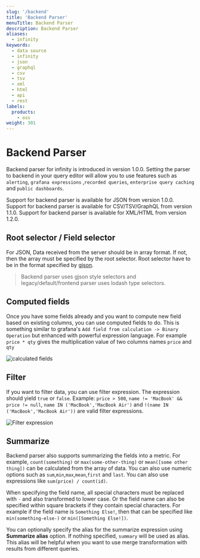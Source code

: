 ```yaml
---
slug: '/backend'
title: 'Backend Parser'
menuTitle: Backend Parser
description: Backend Parser
aliases:
  - infinity
keywords:
  - data source
  - infinity
  - json
  - graphql
  - csv
  - tsv
  - xml
  - html
  - api
  - rest
labels:
  products:
    - oss
weight: 301
---
```


# Backend Parser

Backend parser for infinity is introduced in version 1.0.0. Setting the parser to backend in your query editor will allow you to use features such as `alerting`, `grafana expressions` ,`recorded queries`, `enterprise query caching` and `public dashboards`.

Support for backend parser is available for JSON from version 1.0.0.
Support for backend parser is available for CSV/TSV/GraphQL from version 1.1.0.
Support for backend parser is available for XML/HTML from version 1.2.0.

## Root selector / Field selector

For JSON, Data received from the server should be in array format. If not, then the array must be specified by the root selector. Root selector have to be in the format specified by [gjson](https://github.com/tidwall/gjson#path-syntax).

> Backend parser uses gjson style selectors and legacy/default/frontend parser uses lodash type selectors.

## Computed fields

Once you have some fields already and you want to compute new field based on existing columns, you can use computed fields to do. This is something similar to grafana's `Add field from calculation -> Binary Operation` but enhanced with powerful expression language. For example `price * qty` gives the multiplication value of two columns names `price` and `qty`

![calculated fields](https://user-images.githubusercontent.com/153843/196197153-306bbf2a-bc95-4be2-b3ad-75e12c8ea404.png#center)

## Filter

If you want to filter data, you can use filter expression. The expression should yield `true` or `false`. Example: `price > 500`, `name != 'MacBook' && price != null`, `name IN ('MacBook','MacBook Air')` and `!(name IN ('MacBook','MacBook Air'))` are valid filter expressions.

![Filter expression](https://user-images.githubusercontent.com/153843/196344664-33733b04-3ac9-4c00-9c3c-970a9cb63bb3.png#center)

## Summarize

Backend parser also supports summarizing the fields into a metric. For example, `count(something)` or `max(some-other-thing)` or `mean([some other thing])` can be calculated from the array of data. You can also use numeric options such as `sum`,`min`,`max`,`mean`,`first` and `last`. You can also use expressions like `sum(price) / count(id)`.

When specifying the field name, all special characters must be replaced with `-` and also transformed to lower case. Or the field name can also be specified within square brackets if they contain special characters. For example if the field name is `Something Else!`, then that can be specified like `min(something-else-)` or `min([Something Else!])`.

You can optionally specify the alias for the summarize expression using **Summarize alias** option. If nothing specified, `summary` will be used as alias. This alias will be helpful when you want to use merge transformation with results from different queries.
